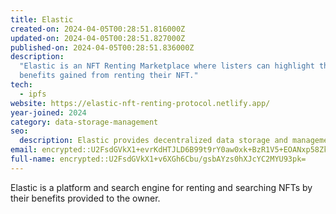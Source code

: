 ```yaml
---
title: Elastic
created-on: 2024-04-05T00:28:51.816000Z
updated-on: 2024-04-05T00:28:51.827000Z
published-on: 2024-04-05T00:28:51.836000Z
description:
  "Elastic is an NFT Renting Marketplace where listers can highlight the
  benefits gained from renting their NFT."
tech:
  - ipfs
website: https://elastic-nft-renting-protocol.netlify.app/
year-joined: 2024
category: data-storage-management
seo:
  description: Elastic provides decentralized data storage and management solutions.
email: encrypted::U2FsdGVkX1+evrKdHTJLD6B99t9rY0aw0xk+BzR1V5+EOANxp58ZkyOE2kwPE956
full-name: encrypted::U2FsdGVkX1+v6XGh6Cbu/gsbAYzs0hXJcYC2MYU93pk=
---
```


Elastic is a platform and search engine for renting and searching NFTs by their benefits provided to the owner.

